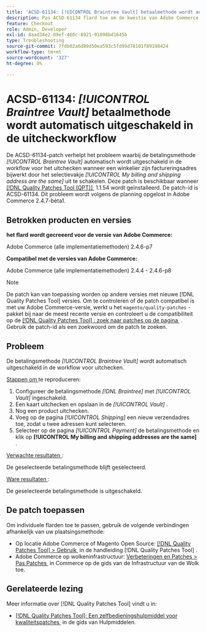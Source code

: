 ```yaml
---
title: 'ACSD-61134: [!UICONTROL Braintree Vault] betaalmethode wordt automatisch uitgeschakeld in de uitcheckworkflow'
description: Pas ACSD-61134 flard toe om de kwestie van Adobe Commerce op te lossen waar de * [!UICONTROL Braintree Vault]* betalingsmethode automatisch in het controlewerkschema wordt geschrapt wanneer een verkoopster hun facturerings adres door * [!UICONTROL My billing and shipping address are the same] * checkbox uit te schakelen bijwerkt.
feature: Checkout
role: Admin, Developer
exl-id: 8aad34e2-89ef-460c-8921-91098bd1645b
type: Troubleshooting
source-git-commit: 7fdb02a6d89d50ea593c5fd99d78101f89198424
workflow-type: tm+mt
source-wordcount: '327'
ht-degree: 0%

---
```


# ACSD-61134: *[!UICONTROL Braintree Vault]* betaalmethode wordt automatisch uitgeschakeld in de uitcheckworkflow

De ACSD-61134-patch verhelpt het probleem waarbij de betalingsmethode *[!UICONTROL Braintree Vault]* automatisch wordt uitgeschakeld in de workflow voor het uitchecken wanneer een winkelier zijn factureringsadres bijwerkt door het selectievakje *[!UICONTROL My billing and shipping address are the same]* uit te schakelen. Deze patch is beschikbaar wanneer [[!DNL Quality Patches Tool (QPT)] &#x200B;](https://experienceleague.adobe.com/nl/docs/commerce-operations/tools/quality-patches-tool/quality-patches-tool-to-self-serve-quality-patches) 1.1.54 wordt geïnstalleerd. De patch-id is ACSD-61134. Dit probleem wordt volgens de planning opgelost in Adobe Commerce 2.4.7-bèta1.

## Betrokken producten en versies

**het flard wordt gecreeerd voor de versie van Adobe Commerce:**

Adobe Commerce (alle implementatiemethoden) 2.4.6-p7

**Compatibel met de versies van Adobe Commerce:**

Adobe Commerce (alle implementatiemethoden) 2.4.4 - 2.4.6-p8

>[!NOTE]
>
>De patch kan van toepassing worden op andere versies met nieuwe [!DNL Quality Patches Tool] versies. Om te controleren of de patch compatibel is met uw Adobe Commerce-versie, werkt u het `magento/quality-patches` -pakket bij naar de meest recente versie en controleert u de compatibiliteit op de [[!DNL Quality Patches Tool] : zoek naar patches op de pagina &#x200B;](https://experienceleague.adobe.com/tools/commerce-quality-patches/index.html?lang=nl-NL) . Gebruik de patch-id als een zoekwoord om de patch te zoeken.

## Probleem

De betalingsmethode *[!UICONTROL Braintree Vault]* wordt automatisch uitgeschakeld in de workflow voor uitchecken.

<u> Stappen om </u> te reproduceren:

1. Configureer de betalingsmethode *[!DNL Braintree]* met *[!UICONTROL Vault]* ingeschakeld.
1. Een kaart uitchecken en opslaan in de *[!UICONTROL Vault]* .
1. Nog een product uitchecken.
1. Voeg op de pagina *[!UICONTROL Shipping]* een nieuw verzendadres toe, zodat u twee adressen kunt selecteren.
1. Selecteer op de pagina *[!UICONTROL Payment]* de betalingsmethode en klik op **[!UICONTROL My billing and shipping addresses are the same]** .

<u> Verwachte resultaten </u>:

De geselecteerde betalingsmethode blijft geselecteerd.

<u> Ware resultaten </u>:

De geselecteerde betalingsmethode is uitgeschakeld.

## De patch toepassen

Om individuele flarden toe te passen, gebruik de volgende verbindingen afhankelijk van uw plaatsingsmethode:

* Op locatie Adobe Commerce of Magento Open Source: [[!DNL Quality Patches Tool] > Gebruik &#x200B;](/help/tools/quality-patches-tool/usage.md) in de handleiding [!DNL Quality Patches Tool] .
* Adobe Commerce op wolkeninfrastructuur: [&#x200B; Verbeteringen en Patches > Pas Patches &#x200B;](https://experienceleague.adobe.com/docs/commerce-cloud-service/user-guide/develop/upgrade/apply-patches.html?lang=nl-NL) in Commerce op de gids van de Infrastructuur van de Wolk toe.

## Gerelateerde lezing

Meer informatie over [!DNL Quality Patches Tool] vindt u in:

* [[!DNL Quality Patches Tool]: Een zelfbedieningshulpmiddel voor kwaliteitspatches &#x200B;](/help/tools/quality-patches-tool/quality-patches-tool-to-self-serve-quality-patches.md) in de gids van Hulpmiddelen.
